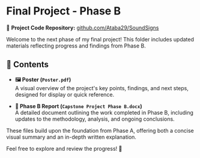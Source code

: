 # Final Project - Phase B

🔗 **Project Code Repository:** [github.com/Ataba29/SoundSigns](https://github.com/Ataba29/SoundSigns)

Welcome to the next phase of my final project! This folder includes updated materials reflecting progress and findings from Phase B.

## 📂 Contents

- **🖼️ Poster (`Poster.pdf`)**  
  A visual overview of the project's key points, findings, and next steps, designed for display or quick reference.

- **📝 Phase B Report (`Capstone Project Phase B.docx`)**  
  A detailed document outlining the work completed in Phase B, including updates to the methodology, analysis, and ongoing conclusions.

These files build upon the foundation from Phase A, offering both a concise visual summary and an in-depth written explanation.

Feel free to explore and review the progress! 🚀

